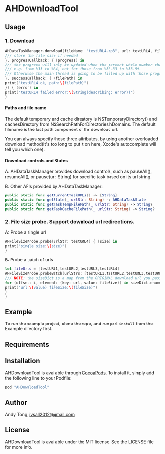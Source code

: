 # AHDownloadTool
## Usage
### 1. Download
```Swift
AHDataTaskManager.donwload(fileName: "testURL4.mp3", url: testURL4, fileSizeCallback: { (fileSize) in
/// store the file size if needed
}, progressCallback: { (progress) in
/// the progress will only be updated when the percent whole number changes,
/// e.g. from %33 to %34, not for those from %33.33 to %33.99.
/// Otherwise the main thread is going to be filled up with those progress updates.
}, successCallback: { (filePath) in
print("testURL4 ok, path:\(filePath)")
}) { (error) in
print("testURL4 failed error:\(String(describing: error))")
}
```
#### Paths and file name
The default temporary and cache direatory is NSTemporaryDirectory() and cachesDirectory from NSSearchPathForDirectoriesInDomains.
The default filename is the last path component of thr download url.

You can always specify those three attributes, by using another overloaded download method(It's too long to put it on here, Xcode's autocomplete will tell you which one).

#### Download controls and States
A. AHDataTaskManager provides download controls, such as pauseAll(), resumeAll(), or pause(url: String) for specific task based on its url string.

B. Other APIs provided by AHDataTaskManager:
```Swift
public static func getCurrentTaskURLs() -> [String]
public static func getState(_ urlStr: String) -> AHDataTaskState
public static func getTaskTempFilePath(_ urlStr: String) -> String?
public static func getTaskCacheFilePath(_ urlStr: String) -> String?
```

### 2. File size probe. Support download url redirections.
A: Probe a single url
```Swift
AHFileSizeProbe.probe(urlStr: testURL4) { (size) in
print("single size:\(size)")
}
```

B: Probe a batch of urls
```Swift
let fileUrls = [testURL1,testURL2,testURL3,testURL4]
AHFileSizeProbe.probeBatch(urlStrs: [testURL1,testURL2,testURL3,testURL4]) { (sizeDict) in
/// NOTE: the sizeDict is a map from the ORIGINAL download url you passed in, to its file size.
for (offset: i, element: (key: url, value: fileSize)) in sizeDict.enumerated() {
print("url:\(value) fileSize:\(fileSize)")
}
}
```

## Example

To run the example project, clone the repo, and run `pod install` from the Example directory first.

## Requirements

## Installation

AHDownloadTool is available through [CocoaPods](http://cocoapods.org). To install
it, simply add the following line to your Podfile:

```ruby
pod "AHDownloadTool"
```

## Author

Andy Tong, ivsall2012@gmail.com

## License

AHDownloadTool is available under the MIT license. See the LICENSE file for more info.

